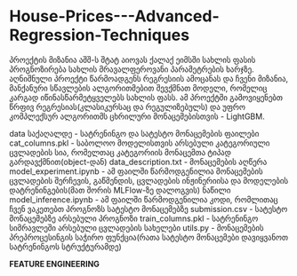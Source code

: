 # House-Prices---Advanced-Regression-Techniques


პროექტის მიზანია აშშ-ს შტატ აიოვას ქალაქ ეიმსში სახლის ფასის პროგნოზირება სახლის მრავალფეროვანი პარამეტრების ხარჯზე.  აღნიშნული პროექტი წარმოადგენს რეგრესიის ამოცანას და ჩვენი მიზანია, მანქანური სწავლების ალგორითმებით შევქმნათ მოდელი, რომელიც კარგად იწინასწარმეტყველებს სახლის ფასს. ამ პროექტში გამოვიყენებთ წრფივ რეგრესიას(კლასიკურსაც და რეგულიზებულს) და უფრო კომპლექსურ ალგორითმს ცხრილური მონაცემებისთვის - LightGBM.

data საქაღალდე - სატრენინგო და სატესტო მონაცემების ფაილები
cat_columns.pkl - საბოლოო მოდელისთვის არსებული კატეგორიული ცვლადების სია, რომელთაც კატეგორიის მონაცემთა ტიპად გარდავქმნით(object-დან)
data_description.txt - მონაცემების აღწერა
model_experiment.ipynb - ამ ფაილში წარმოდგენილია მონაცემების ცვლადების შერჩევის, გაწმენდის, ცვლადების ინჟინერიისა და მოდელების დატრენინგების(მათ შორის MLFlow-ზე დალოგვის) ნაწილი
model_inference.ipynb - ამ ფაილში წარმოდგენილია კოდი, რომლითაც ჩვენ ვაკეთებთ პროგნოზს სატესტო მონაცემებზე
submission.csv - სატესტო მონაცემებზე არსებული პროგნოზი
train_columns.pkl - სატრენინგო სიმრავლეში არსებული ცვლადების სახელები
utils.py - მონაცემების პრეპროცესინგის საჭირო ფუნქცია(რათა სატესტო მონაცემები დავიყვანოთ სატრენინგოს სტრუქტურამდე)

**FEATURE ENGINEERING**
